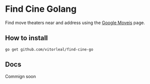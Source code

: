 # Find Cine Golang

Find move theaters near and address using the [Google Moveis](http://www.google.com/movies) page.


## How to install

```
go get github.com/vitorleal/find-cine-go
```

## Docs

Commign soon
